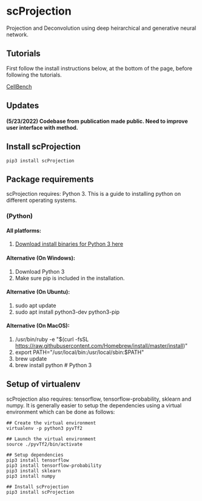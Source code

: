 # scProjection

Projection and Deconvolution using deep heirarchical and generative neural network.

## Tutorials

First follow the install instructions below, at the bottom of the page, before following the tutorials.

[CellBench](https://github.com/quon-titative-biology/examples/blob/master/scAlign_paired_alignment/scAlign_kowalcyzk_et_al.md)

## Updates

#### (5/23/2022) Codebase from publication made public. Need to improve user interface with method.

## Install scProjection
```shell
pip3 install scProjection
```

## Package requirements

scProjection requires: Python 3. This is a guide to installing python on different operating systems.

### (Python)
  #### All platforms:
  1. [Download install binaries for Python 3 here](https://www.python.org/downloads/release/)
  #### Alternative (On Windows):
  1. Download Python 3
  2. Make sure pip is included in the installation.

  #### Alternative (On Ubuntu):
  1. sudo apt update
  2. sudo apt install python3-dev python3-pip

  #### Alternative (On MacOS):
  1. /usr/bin/ruby -e "$(curl -fsSL https://raw.githubusercontent.com/Homebrew/install/master/install)"
  2. export PATH="/usr/local/bin:/usr/local/sbin:$PATH"
  3. brew update
  4. brew install python  # Python 3

## Setup of virtualenv

scProjection also requires: tensorflow, tensorflow-probability, sklearn and numpy. It is generally easier to setup the dependencies using a virtual environment which can be done as follows:

```shell
## Create the virtual environment
virtualenv -p python3 pyvTf2

## Launch the virtual environment
source ./pyvTf2/bin/activate

## Setup dependencies
pip3 install tensorflow
pip3 install tensorflow-probability
pip3 install sklearn
pip3 install numpy

## Install scProjection
pip3 install scProjection
```
